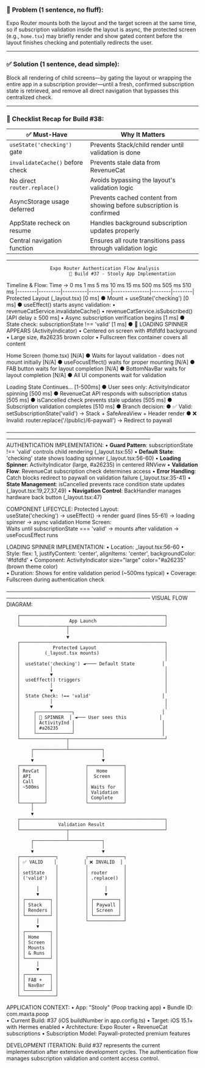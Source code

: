 ### 🧠 **Problem (1 sentence, no fluff):**

Expo Router mounts both the layout and the target screen at the same time, so if subscription validation inside the layout is async, the protected screen (e.g., `home.tsx`) may briefly render and show gated content before the layout finishes checking and potentially redirects the user.

---

### ✅ **Solution (1 sentence, dead simple):**

Block all rendering of child screens—by gating the layout or wrapping the entire app in a subscription provider—until a fresh, confirmed subscription state is retrieved, and remove all direct navigation that bypasses this centralized check.

---

### 📌 Checklist Recap for Build #38:

| ✅ Must-Have                      | Why It Matters                                                        |
| -------------------------------- | --------------------------------------------------------------------- |
| `useState('checking')` gate      | Prevents Stack/child render until validation is done                  |
| `invalidateCache()` before check | Prevents stale data from RevenueCat                                   |
| No direct `router.replace()`     | Avoids bypassing the layout's validation logic                        |
| AsyncStorage usage deferred      | Prevents cached content from showing before subscription is confirmed |
| AppState recheck on resume       | Handles background subscription updates properly                      |
| Central navigation function      | Ensures all route transitions pass through validation logic           |

---

                    Expo Router Authentication Flow Analysis
                           📱 Build #37 - Stooly App Implementation

Timeline & Flow:
Time →   0 ms     1 ms      5 ms       10 ms     15 ms           500 ms   505 ms   510 ms
         |--------|---------|----------|---------|---------------|--------|--------|
Protected Layout (_layout.tsx)
 [0 ms]   ● Mount + useState('checking')
 [0 ms]   ● useEffect() starts async validation:
             • revenueCatService.invalidateCache()
             • revenueCatService.isSubscribed()    [API delay ≥ 500 ms]
             • Async subscription verification begins
 [1 ms]   ● State check: subscriptionState !== 'valid' 
 [1 ms]   ● 🔄 LOADING SPINNER APPEARS (ActivityIndicator)
             • Centered on screen with #fdfdfd background
             • Large size, #a26235 brown color
             • Fullscreen flex container covers all content

Home Screen (home.tsx)
 [N/A]    ● Waits for layout validation - does not mount initially
 [N/A]    ● useFocusEffect() waits for proper mounting
 [N/A]    ● FAB button waits for layout completion
 [N/A]    ● BottomNavBar waits for layout completion
 [N/A]    ● All UI components wait for validation

Loading State Continues…
 [1-500ms] ● User sees only: ActivityIndicator spinning
 [500 ms] ● RevenueCat API responds with subscription status
 [505 ms] ● isCancelled check prevents stale updates
 [505 ms] ● Subscription validation completes
 [510 ms] ● Branch decision:
           ● ✅ Valid: setSubscriptionState('valid') → Stack + SafeAreaView + Header render
           ● ❌ Invalid: router.replace('/(public)/6-paywall') → Redirect to paywall

────────────────────────────────────────────────────────────────────────────────────────
AUTHENTICATION IMPLEMENTATION:
 • **Guard Pattern**: subscriptionState !== 'valid' controls child rendering (_layout.tsx:55)
 • **Default State**: 'checking' state shows loading spinner (_layout.tsx:56-60)
 • **Loading Spinner**: ActivityIndicator (large, #a26235) in centered RNView
 • **Validation Flow**: RevenueCat subscription check determines access
 • **Error Handling**: Catch blocks redirect to paywall on validation failure (_layout.tsx:35-41)
 • **State Management**: isCancelled prevents race condition state updates (_layout.tsx:19,27,37,49)
 • **Navigation Control**: BackHandler manages hardware back button (_layout.tsx:47)

COMPONENT LIFECYCLE:
 Protected Layout:  
    useState('checking') → useEffect() → render guard (lines 55-61) → loading spinner → async validation
 Home Screen:  
    Waits until subscriptionState === 'valid' → mounts after validation → useFocusEffect runs

LOADING SPINNER IMPLEMENTATION:
 • Location: _layout.tsx:56-60
 • Style: flex: 1, justifyContent: 'center', alignItems: 'center', backgroundColor: '#fdfdfd'
 • Component: ActivityIndicator size="large" color="#a26235" (brown theme color)  
 • Duration: Shows for entire validation period (~500ms typical)
 • Coverage: Fullscreen during authentication check

────────────────────────────────────────────────────────────────────────────────────────
VISUAL FLOW DIAGRAM:
```
    ┌─────────────────────────────────────────────────────┐
    │                  App Launch                         │
    └─────────────────┬───────────────────────────────────┘
                      │
                      ▼
    ┌─────────────────────────────────────────────────────┐
    │            Protected Layout                         │
    │         (_layout.tsx mounts)                        │
    │                                                     │
    │  useState('checking') ◄──── Default State          │
    │           │                                         │
    │           ▼                                         │
    │  useEffect() triggers                               │
    │           │                                         │
    │           ▼                                         │
    │  State Check: !== 'valid'                          │
    │           │                                         │
    │           ▼                                         │
    │     ┌─────────────┐                                │
    │     │ 🔄 SPINNER  │ ◄─── User sees this            │
    │     │ ActivityInd │                                │
    │     │ #a26235     │                                │
    │     └─────────────┘                                │
    └─────────────────┬───────────────────────────────────┘
                      │
         ┌────────────┴────────────┐
         │                         │
         ▼                         ▼
    ┌─────────┐              ┌─────────────┐
    │ RevCat  │              │   Home      │
    │ API     │              │  Screen     │
    │ Call    │              │             │
    │ ~500ms  │              │ Waits for   │
    │         │              │ Validation  │
    │         │              │ Complete    │
    └────┬────┘              └─────────────┘
         │
         ▼
    ┌─────────────────────────────────────────────────────┐
    │              Validation Result                      │
    └─────────────────┬───────────────────────────────────┘
                      │
         ┌────────────┴────────────┐
         │                         │
         ▼                         ▼
    ┌─────────────┐          ┌─────────────┐
    │ ✅ VALID    │          │ ❌ INVALID  │
    │             │          │             │
    │ setState    │          │ router      │
    │ ('valid')   │          │ .replace()  │
    │             │          │             │
    │      │      │          │      │      │
    │      ▼      │          │      ▼      │
    │ ┌─────────┐ │          │ ┌─────────┐ │
    │ │ Stack   │ │          │ │ Paywall │ │
    │ │ Renders │ │          │ │ Screen  │ │
    │ └─────────┘ │          │ └─────────┘ │
    │      │      │          └─────────────┘
    │      ▼      │
    │ ┌─────────┐ │
    │ │ Home    │ │
    │ │ Screen  │ │
    │ │ Mounts  │ │
    │ │ & Runs  │ │
    │ └─────────┘ │
    │      │      │
    │      ▼      │
    │ ┌─────────┐ │
    │ │ FAB +   │ │
    │ │ NavBar  │ │
    │ └─────────┘ │
    └─────────────┘
```

APPLICATION CONTEXT:
 • App: "Stooly" (Poop tracking app)
 • Bundle ID: com.maxta.poop  
 • Current Build: #37 (iOS buildNumber in app.config.ts)
 • Target: iOS 15.1+ with Hermes enabled
 • Architecture: Expo Router + RevenueCat subscriptions
 • Subscription Model: Paywall-protected premium features

DEVELOPMENT ITERATION:
Build #37 represents the current implementation after extensive development cycles.
The authentication flow manages subscription validation and content access control.